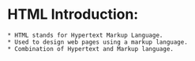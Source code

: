 # HTML Introduction:

    * HTML stands for Hypertext Markup Language.
    * Used to design web pages using a markup language.
    * Combination of Hypertext and Markup language.

